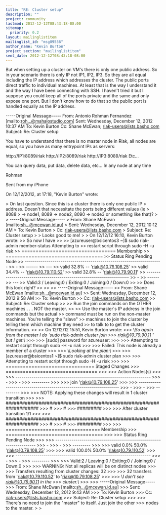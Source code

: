 ```yaml
---
title: "RE: Cluster setup"
description: ""
project: community
lastmod: 2012-12-12T08:43:18-08:00
sitemap:
  priority: 0.2
layout: mailinglistitem
mailinglist_id: "msg09556"
author_name: "Kevin Burton"
project_section: "mailinglistitem"
sent_date: 2012-12-12T08:43:18-08:00
---
```



But when setting up a cluster on VM's there is only one public address. So
in your scenario there is only IP not IP1, IP2, IP3. So they are all equal
including the IP address which addresses the cluster. The public ports
direct traffic to individual machines. At least that is the way I understand
it and the way I have been connecting with SSH. I haven't tried it but I
suppose you could keep all of the ports private and the same and only expose
one port. But I don't know how to do that so the public port is handled
equally as the IP address.

-----Original Message-----
From: Antonio Rohman Fernandez [mailto:roh...@mahalostudio.com] 
Sent: Wednesday, December 12, 2012 10:37 AM
To: Kevin Burton
Cc: Shane McEwan; riak-users@lists.basho.com
Subject: Re: Cluster setup

You have to understand that there is no master node in Riak, all nodes are
equal, so you have as many entrypoint IPs as servers:

http://IP1:8089/riak
http://IP2:8089/riak
http://IP3:8089/riak
Etc...

You can query data, put data, delete data, etc... In any node at any time

Rohman

Sent from my iPhone

On 12/12/2012, at 17:18, "Kevin Burton"  wrote:

&gt; On last question. Since this is a cluster there is only one public IP 
&gt; address. Doesn't that necessitate the ports being different values (ie 
&gt; 8088
&gt; -&gt; node1, 8089 -&gt; node2, 8090 -&gt; node3 or something like that)?
&gt; 
&gt; -----Original Message-----
&gt; From: Shane McEwan [mailto:sh...@mcewan.id.au]
&gt; Sent: Wednesday, December 12, 2012 10:12 AM
&gt; To: Kevin Burton
&gt; Cc: riak-users@lists.basho.com
&gt; Subject: Re: Cluster setup
&gt; 
&gt; Looks good to me!
&gt; 
&gt; On 12/12/12 16:10, Kevin Burton wrote:
&gt;&gt; So now I have
&gt;&gt; 
&gt;&gt; [azureuser@bsicentos3 ~]$ sudo riak-admin member-status Attempting to 
&gt;&gt; restart script through sudo -H -u riak 
&gt;&gt; ================================= Membership 
&gt;&gt; ==================================
&gt;&gt; Status Ring Pending Node
&gt;&gt; ---------------------------------------------------------------------
&gt;&gt; -
&gt;&gt; ------
&gt;&gt; ---
&gt;&gt; valid 32.8% -- 'riak@10.79.108.25'
&gt;&gt; valid 34.4% -- 'riak@10.79.110.52'
&gt;&gt; valid 32.8% -- 'riak@10.79.90.11'
&gt;&gt; ---------------------------------------------------------------------
&gt;&gt; -
&gt;&gt; ------
&gt;&gt; ---
&gt;&gt; Valid:3 / Leaving:0 / Exiting:0 / Joining:0 / Down:0
&gt;&gt; 
&gt;&gt; Does this look right?
&gt;&gt; 
&gt;&gt; 
&gt;&gt; -----Original Message-----
&gt;&gt; From: Shane McEwan [mailto:sh...@mcewan.id.au]
&gt;&gt; Sent: Wednesday, December 12, 2012 9:58 AM
&gt;&gt; To: Kevin Burton
&gt;&gt; Cc: riak-users@lists.basho.com
&gt;&gt; Subject: Re: Cluster setup
&gt;&gt; 
&gt;&gt; Run the join commands on the OTHER machines . . . NOT the master.
&gt;&gt; 
&gt;&gt; Use the master's IP address in the join commands but the actual 
&gt;&gt; command must be run on the non-master machines. You're telling the
"slave"
&gt;&gt; machines to join the cluster by telling them which machine they need 
&gt;&gt; to talk to to get the cluster information.
&gt;&gt; 
&gt;&gt; On 12/12/12 15:51, Kevin Burton wrote:
&gt;&gt;&gt; \\*So again from the master I do 'sudo riak-admin cluster join
&gt;&gt;&gt; riak@10.79.90.11 ' but I get:\\*
&gt;&gt;&gt; 
&gt;&gt;&gt; [sudo] password for azureuser:
&gt;&gt;&gt; 
&gt;&gt;&gt; Attempting to restart script through sudo -H -u riak
&gt;&gt;&gt; 
&gt;&gt;&gt; Failed: This node is already a member of a cluster
&gt;&gt;&gt; 
&gt;&gt;&gt; \\*Looking at the plan:\\*
&gt;&gt;&gt; 
&gt;&gt;&gt; [azureuser@bsicentos1 ~]$ sudo riak-admin cluster plan
&gt;&gt;&gt; 
&gt;&gt;&gt; Attempting to restart script through sudo -H -u riak
&gt;&gt;&gt; 
&gt;&gt;&gt; =============================== Staged Changes 
&gt;&gt;&gt; ================================
&gt;&gt;&gt; 
&gt;&gt;&gt; Action Nodes(s)
&gt;&gt;&gt; 
&gt;&gt;&gt; --------------------------------------------------------------------
&gt;&gt;&gt; -
&gt;&gt;&gt; -
&gt;&gt;&gt; ---------
&gt;&gt;&gt; 
&gt;&gt;&gt; join 'riak@10.79.108.25'
&gt;&gt;&gt; 
&gt;&gt;&gt; --------------------------------------------------------------------
&gt;&gt;&gt; -
&gt;&gt;&gt; -
&gt;&gt;&gt; ---------
&gt;&gt;&gt; 
&gt;&gt;&gt; NOTE: Applying these changes will result in 1 cluster transition
&gt;&gt;&gt; 
&gt;&gt;&gt; ####################################################################
&gt;&gt;&gt; #
&gt;&gt;&gt; #
&gt;&gt;&gt; #########
&gt;&gt;&gt; 
&gt;&gt;&gt; After cluster transition 1/1
&gt;&gt;&gt; 
&gt;&gt;&gt; ####################################################################
&gt;&gt;&gt; #
&gt;&gt;&gt; #
&gt;&gt;&gt; #########
&gt;&gt;&gt; 
&gt;&gt;&gt; ================================= Membership 
&gt;&gt;&gt; ==================================
&gt;&gt;&gt; 
&gt;&gt;&gt; Status Ring Pending Node
&gt;&gt;&gt; 
&gt;&gt;&gt; --------------------------------------------------------------------
&gt;&gt;&gt; -
&gt;&gt;&gt; -
&gt;&gt;&gt; ---------
&gt;&gt;&gt; 
&gt;&gt;&gt; valid 0.0% 50.0% 'riak@10.79.108.25'
&gt;&gt;&gt; 
&gt;&gt;&gt; valid 100.0% 50.0% 'riak@10.79.110.52'
&gt;&gt;&gt; 
&gt;&gt;&gt; --------------------------------------------------------------------
&gt;&gt;&gt; -
&gt;&gt;&gt; -
&gt;&gt;&gt; ---------
&gt;&gt;&gt; 
&gt;&gt;&gt; Valid:2 / Leaving:0 / Exiting:0 / Joining:0 / Down:0
&gt;&gt;&gt; 
&gt;&gt;&gt; WARNING: Not all replicas will be on distinct nodes
&gt;&gt;&gt; 
&gt;&gt;&gt; Transfers resulting from cluster changes: 32
&gt;&gt;&gt; 
&gt;&gt;&gt; 32 transfers from 'riak@10.79.110.52' to 'riak@10.79.108.25'
&gt;&gt;&gt; 
&gt;&gt;&gt; \\*I don't see riak@10.79.90.11  in the
&gt;&gt;&gt; cluster.\\*
&gt;&gt;&gt; 
&gt;&gt;&gt; -----Original Message-----
&gt;&gt;&gt; From: Shane McEwan [mailto:sh...@mcewan.id.au]
&gt;&gt;&gt; Sent: Wednesday, December 12, 2012 9:43 AM
&gt;&gt;&gt; To: Kevin Burton
&gt;&gt;&gt; Cc: riak-users@lists.basho.com
&gt;&gt;&gt; Subject: Re: Cluster setup
&gt;&gt;&gt; 
&gt;&gt;&gt; There's no need to join the "master" to itself. Just join the other 
&gt;&gt;&gt; nodes to the master.
&gt; 
&gt; 
